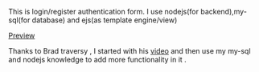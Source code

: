 This is login/register authentication form. I use nodejs(for backend),my-sql(for database) and ejs(as template engine/view) 

[Preview](https://mysql-loginform-nodejs.herokuapp.com/)

Thanks to Brad traversy , I started with his  [video](https://www.youtube.com/watch?v=6FOq4cUdH8k&t=3823s) and then use my my-sql and nodejs knowledge to add more functionality in it .
